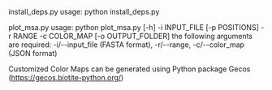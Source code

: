 install_deps.py
usage:  python install_deps.py

plot_msa.py
usage:  python plot_msa.py [-h] -i INPUT_FILE [-p POSITIONS] -r RANGE -c COLOR_MAP [-o OUTPUT_FOLDER]
        the following arguments are required: -i/--input_file (FASTA format), -r/--range, -c/--color_map (JSON format)

Customized Color Maps can be generated using Python package Gecos (https://gecos.biotite-python.org/)
